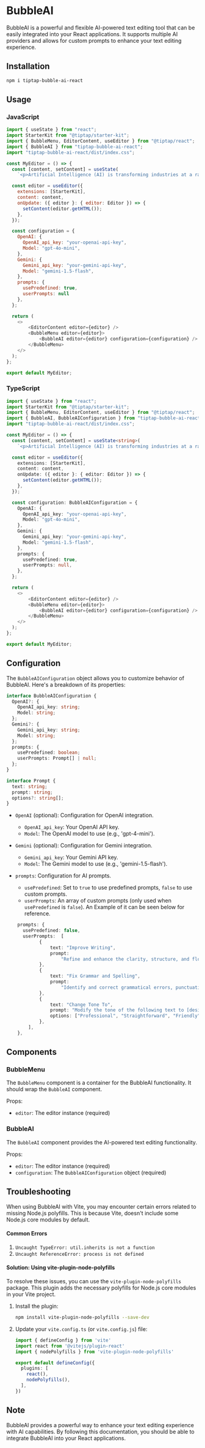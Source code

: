 # BubbleAI

BubbleAI is a powerful and flexible AI-powered text editing tool that can be easily integrated into your React applications. It supports multiple AI providers and allows for custom prompts to enhance your text editing experience.

## Installation

```bash
npm i tiptap-bubble-ai-react
```

## Usage

### JavaScript

```javascript
import { useState } from "react";
import StarterKit from "@tiptap/starter-kit";
import { BubbleMenu, EditorContent, useEditor } from "@tiptap/react";
import { BubbleAI } from "tiptap-bubble-ai-react";
import "tiptap-bubble-ai-react/dist/index.css";

const MyEditor = () => {
  const [content, setContent] = useState(
    `<p>Artificial Intelligence (AI) is transforming industries at a rapid pace. From healthcare to finance, AI is being used to automate processes and improve efficiency. One of the key areas where AI is making an impact is in data analysis.</p>`);

  const editor = useEditor({
    extensions: [StarterKit],
    content: content,
    onUpdate: ({ editor }: { editor: Editor }) => {
      setContent(editor.getHTML());
    },
  });

  const configuration = {
    OpenAI: {
      OpenAI_api_key: "your-openai-api-key",
      Model: "gpt-4o-mini",
    },
    Gemini: {
      Gemini_api_key: "your-gemini-api-key",
      Model: "gemini-1.5-flash",
    },
    prompts: {
      usePredefined: true,
      userPrompts: null
    },
  };

  return (
    <>
        <EditorContent editor={editor} />
        <BubbleMenu editor={editor}>
            <BubbleAI editor={editor} configuration={configuration} />
        </BubbleMenu>
    </>
  );
};

export default MyEditor;
```

### TypeScript

```typescript
import { useState } from "react";
import StarterKit from "@tiptap/starter-kit";
import { BubbleMenu, EditorContent, useEditor } from "@tiptap/react";
import { BubbleAI, BubbleAIConfiguration } from "tiptap-bubble-ai-react";
import "tiptap-bubble-ai-react/dist/index.css";

const MyEditor = () => {
  const [content, setContent] = useState<string>(
    `<p>Artificial Intelligence (AI) is transforming industries at a rapid pace. From healthcare to finance, AI is being used to automate processes and improve efficiency. One of the key areas where AI is making an impact is in data analysis.</p>`);

  const editor = useEditor({
    extensions: [StarterKit],
    content: content,
    onUpdate: ({ editor }: { editor: Editor }) => {
      setContent(editor.getHTML());
    },
  });

  const configuration: BubbleAIConfiguration = {
    OpenAI: {
      OpenAI_api_key: "your-openai-api-key",
      Model: "gpt-4o-mini",
    },
    Gemini: {
      Gemini_api_key: "your-gemini-api-key",
      Model: "gemini-1.5-flash",
    },
    prompts: {
      usePredefined: true,
      userPrompts: null,
    },
  };

  return (
    <>
        <EditorContent editor={editor} />
        <BubbleMenu editor={editor}>
            <BubbleAI editor={editor} configuration={configuration} />
        </BubbleMenu>
    </>
  );
};

export default MyEditor;
```

## Configuration

The `BubbleAIConfiguration` object allows you to customize behavior of BubbleAI. Here's a breakdown of its properties:

```typescript
interface BubbleAIConfiguration {
  OpenAI?: {
    OpenAI_api_key: string;
    Model: string;
  };
  Gemini?: {
    Gemini_api_key: string;
    Model: string;
  };
  prompts: {
    usePredefined: boolean;
    userPrompts: Prompt[] | null;
  };
}

interface Prompt {
  text: string;
  prompt: string;
  options?: string[];
}
```

- `OpenAI` (optional): Configuration for OpenAI integration.

  - `OpenAI_api_key`: Your OpenAI API key.
  - `Model`: The OpenAI model to use (e.g., 'gpt-4-mini').

- `Gemini` (optional): Configuration for Gemini integration.

  - `Gemini_api_key`: Your Gemini API key.
  - `Model`: The Gemini model to use (e.g., 'gemini-1.5-flash').

- `prompts`: Configuration for AI prompts.
  - `usePredefined`: Set to `true` to use predefined prompts, `false` to use custom prompts.
  - `userPrompts`: An array of custom prompts (only used when `usePredefined` is `false`). An Example of it can be seen below for reference.

```typescript
    prompts: {
      usePredefined: false,
      userPrompts:  [
            {
                text: "Improve Writing",
                prompt:
                    "Refine and enhance the clarity, structure, and flow of the following text:",
            },
            {
                text: "Fix Grammar and Spelling",
                prompt:
                    "Identify and correct grammatical errors, punctuation issues, and spelling mistakes in the following text:",
            },
            {
                text: "Change Tone To",
                prompt: "Modify the tone of the following text to [desired tone]:",
                options: ["Professional", "Straightforward", "Friendly"],
            },
        ],
    },
```

## Components

### BubbleMenu

The `BubbleMenu` component is a container for the BubbleAI functionality. It should wrap the `BubbleAI` component.

Props:

- `editor`: The editor instance (required)

### BubbleAI

The `BubbleAI` component provides the AI-powered text editing functionality.

Props:

- `editor`: The editor instance (required)
- `configuration`: The `BubbleAIConfiguration` object (required)

## Troubleshooting

When using BubbleAI with Vite, you may encounter certain errors related to missing Node.js polyfills. This is because Vite, doesn't include some Node.js core modules by default.

#### Common Errors

1. `Uncaught TypeError: util.inherits is not a function`
2. `Uncaught ReferenceError: process is not defined`

#### Solution: Using vite-plugin-node-polyfills

To resolve these issues, you can use the `vite-plugin-node-polyfills` package. This plugin adds the necessary polyfills for Node.js core modules in your Vite project.

1. Install the plugin:

   ```bash
   npm install vite-plugin-node-polyfills --save-dev
   ```

2. Update your `vite.config.ts` (or `vite.config.js`) file:

   ```typescript
   import { defineConfig } from 'vite'
   import react from '@vitejs/plugin-react'
   import { nodePolyfills } from 'vite-plugin-node-polyfills'

   export default defineConfig({
     plugins: [
       react(),
       nodePolyfills(),
     ],
   })
   ```

## Note

BubbleAI provides a powerful way to enhance your text editing experience with AI capabilities. By following this documentation, you should be able to integrate BubbleAI into your React applications.
